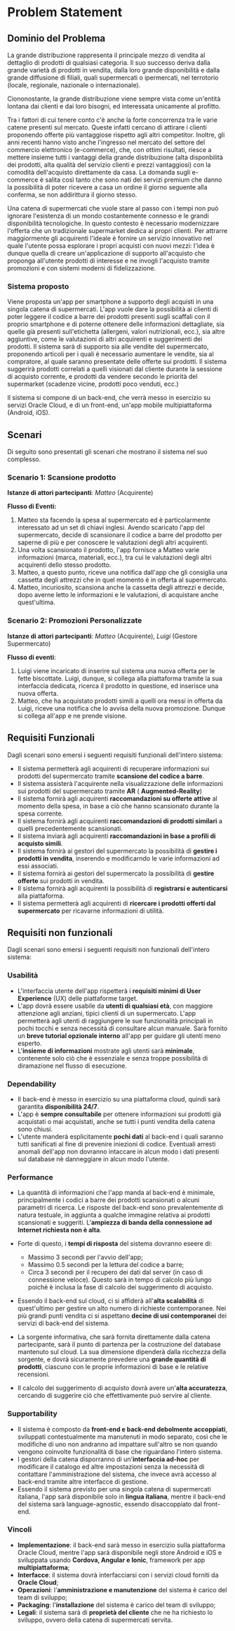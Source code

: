 # Problem Statement

## Dominio del Problema

La grande distribuzione rappresenta il principale mezzo di vendita al dettaglio di prodotti di qualsiasi categoria. Il suo successo deriva dalla grande varietà di prodotti in vendita, dalla loro grande disponibilità e dalla grande diffusione di filiali, quali supermercati o ipermercati, nel terrotorio (locale, regionale, nazionale o internazionale).

Ciononostante, la grande distribuzione viene sempre vista come un'entità lontana dai clienti e dai loro bisogni, ed interessata unicamente al profitto.

Tra i fattori di cui tenere conto c'è anche la forte concorrenza tra le varie catene presenti sul mercato. Queste infatti cercano di attirare i clienti proponendo offerte più vantaggiose rispetto agli altri competitor. Inoltre, gli anni recenti hanno visto anche l'ingresso nel mercato del settore del commercio elettronico (e-commerce), che, con ottimi risultati, riesce a mettere insieme tutti i vantaggi della grande distribuzione (alta disponbilità dei prodotti, alta qualità del servizio clienti e prezzi vantaggiosi) con la comodità dell'acquisto direttamente da casa. La domanda sugli e-commerce è salita così tanto che sono nati dei servizi premium che danno la possibilità di poter ricevere a casa un ordine il giorno seguente alla conferma, se non addirittura il giorno stesso.

Una catena di supermercati che vuole stare al passo con i tempi non può ignorare l'esistenza di un mondo costantemente connesso e le grandi disponibilità tecnologiche. In questo contesto è necessario modernizzare l'offerta che un tradizionale supermarket dedica ai propri clienti. Per attrarre maggiormente gli acquirenti l'ideale è fornire un servizio innovativo nel quale l'utente possa esplorare i propri acquisti con nuovi mezzi: l'idea è dunque quella di creare un'applicazione di supporto all'acquisto che proponga all'utente prodotti di interesse e ne invogli l'acquisto tramite promozioni e con sistemi moderni di fidelizzazione.

### Sistema proposto

Viene proposta un'app per smartphone a supporto degli acquisti in una singola catena di supermercati. L'app vuole dare la possibilità ai clienti di poter leggere il codice a barre dei prodotti presenti sugli scaffali con il proprio smartphone e di poterne ottenere delle informazioni dettagliate, sia quelle già presenti sull'etichetta (allergeni, valori nutrizionali, ecc.), sia altre aggiuntive, come le valutazioni di altri acquirenti e suggerimenti dei prodotti.
Il sistema sarà di supporto sia alle vendite del supermercato, proponendo articoli per i quali è necessario aumentare le vendite, sia al compratore, al quale saranno presentate delle offerte sui prodotti. Il sistema suggerirà prodotti correlati a quelli visionati dal cliente durante la sessione di acquisto corrente, e prodotti da vendere secondo le priorità del supermarket (scadenze vicine, prodotti poco venduti, ecc.)   

Il sistema si compone di un back-end, che verrà messo in esercizio su servizi Oracle Cloud, e di un front-end, un'app mobile multipiattaforma (Android, iOS).

## Scenari

Di seguito sono presentati gli scenari che mostrano il sistema nel suo complesso.

### Scenario 1: Scansione prodotto

**Istanze di attori partecipanti**: *Matteo* (Acquirente)

**Flusso di Eventi:**

1. Matteo sta facendo la spesa al supermercato ed è particolarmente interessato ad un set di chiavi inglesi. Avendo scaricato l'app del supermercato, decide di scansionare il codice a barre del prodotto per saperne di più e per conoscere le valutazioni degli altri acquirenti.
2. Una volta scansionato il prodotto, l'app fornisce a Matteo varie informazioni (marca, materiali, ecc.), tra cui le valutazioni degli altri acquirenti dello stesso prodotto.
3. Matteo, a questo punto, riceve una notifica dall'app che gli consiglia una cassetta degli attrezzi che in quel momento è in offerta al supermercato.
4. Matteo, incuriosito, scansiona anche la cassetta degli attrezzi e decide, dopo averne letto le informazioni e le valutazioni, di acquistare anche quest'ultima.

### Scenario 2: Promozioni Personalizzate

**Istanze di attori partecipanti**: *Matteo* (Acquirente), *Luigi* (Gestore Supermercato)

**Flusso di eventi**:

1. Luigi viene incaricato di inserire sul sistema una nuova offerta per le fette biscottate. Luigi, dunque, si collega alla piattaforma tramite la sua interfaccia dedicata, ricerca il prodotto in questione, ed inserisce una nuova offerta.
2. Matteo, che ha acquistato prodotti simili a quelli ora messi in offerta da Luigi, riceve una notifica che lo avvisa della nuova promozione. Dunque si collega all'app e ne prende visione. 

## Requisiti Funzionali

Dagli scenari sono emersi i seguenti requisiti funzionali dell'intero sistema:

- Il sistema permetterà agli acquirenti di recuperare informazioni sui prodotti del supermercato tramite **scansione del codice a barre**.
- Il sistema assisterà l'acquirente nella visualizzazione delle informazioni sui prodotti del supermercato tramite **AR** ( **Augmented-Reality**) 
- Il sistema fornirà agli acquirenti **raccomandazioni su offerte attive** al momento della spesa, in base a ciò che hanno scansionato durante la spesa corrente.
- Il sistema fornirà agli acquirenti **raccomandazioni di prodotti similari** a quelli precedentemente scansionati.
- Il sistema inviarà agli acquirenti **raccomandazioni in base a profili di acquisto simili**.
- Il sistema fornirà ai gestori del supermercato la possibilità di **gestire i prodotti in vendita**, inserendo e modificarndo le varie informazioni ad essi associati.
- Il sistema fornirà ai gestori del supermercato la possibilità di **gestire offerte** sui prodotti in vendita.
- Il sistema fornirà agli acquirenti la possibilità di **registrarsi e autenticarsi** alla piattaforma.
- Il sistema permetterà agli acquirenti di **ricercare i prodotti offerti dal supermercato** per ricavarne informazioni di utilità.

## Requisiti non funzionali

Dagli scenari sono emersi i seguenti requisiti non funzionali dell'intero sistema:

### Usabilità

- L'interfaccia utente dell'app rispetterà i **requisiti minimi di User Experience** (UX) delle piattaforme target.
- L'app dovrà essere usabile da **utenti di qualsiasi età**, con maggiore attenzione agli anziani, tipici clienti di un supermercato. L'app permetterà agli utenti di raggiungere le sue funzionalità principali in pochi tocchi e senza necessità di consultare alcun manuale. Sarà fornito un **breve tutorial opzionale interno** all'app per guidare gli utenti meno esperto.
- L'**insieme di informazioni** mostrate agli utenti sarà **minimale**, contenente solo ciò che è essenziale e senza troppe possibilità di diramazione nel flusso di esecuzione.

### Dependability

- Il back-end è messo in esercizio su una piattaforma cloud, quindi sarà garantita **disponibilità 24/7**.
- L'app è **sempre consultabile** per ottenere informazioni sui prodotti già acquistati o mai acquistati, anche se tutti i punti vendita della catena sono chiusi.
- L'utente manderà esplicitamente **pochi dati** al back-end i quali saranno tutti sanificati al fine di prevenire iniezioni di codice. Eventuali arresti anomali dell'app non dovranno intaccare in alcun modo i dati presenti sul database nè danneggiare in alcun modo l'utente.

### Performance

- La quantità di informazioni che l'app manda al back-end è minimale, principalmente i codici a barre dei prodotti scansionati o alcuni parametri di ricerca. Le risposte del back-end sono prevalentemente di natura testuale, in aggiunta a qualche immagine relativa ai prodotti scansionati e suggeriti. L'**ampiezza di banda della connessione ad Internet richiesta non è alta**.
- Forte di questo, i **tempi di risposta** del sistema dovranno eseere di:
  - Massimo 3 secondi per l'avvio dell'app;
  - Massimo 0.5 secondi per la lettura del codice a barre;
  - Circa 3 secondi per il recupero dei dati dal server (in caso di connessione veloce). Questo sarà in tempo di calcolo più lungo poiché è inclusa la fase di calcolo dei suggerimento di acquisto.

- Essendo il back-end sul cloud, ci si affiderà all'**alta scalabilità** di quest'ultimo per gestire un alto numero di richieste contemporanee. Nei più grandi punti vendita ci si aspettano **decine di usi contemporanei** dei servizi di back-end del sistema.
- La sorgente informativa, che sarà fornita direttamente dalla catena partecipante, sarà il punto di partenza per la costruzione del database mantenuto sul cloud. La sua dimensione dipenderà dalla ricchezza della sorgente, e dovrà sicuramente prevedere una **grande quantità di prodotti**, ciascuno con le proprie informazioni di base e le relative recensioni.
- Il calcolo dei suggerimento di acquisto dovrà avere un'**alta accuratezza**, cercando di suggerire ciò che effettivamente può servire al cliente.

### Supportability

- Il sistema è composto da **front-end e back-end debolmente accoppiati**, sviluppati contestualmente ma manutenuti in modo separato, così che le modifiche di uno non andranno ad impattare sull'altro se non quando vengono coinvolte funzionalità di base che riguardano l'intero sistema.
- I gestori della catena disporranno di un'**interfaccia ad-hoc** per modificare il catalogo ed altre impostazioni senza la necessità di contattare l'amministrazione del sistema, che invece avrà accesso al back-end tramite altre interfacce di gestione.
- Essendo il sistema previsto per una singola catena di supermercati italiana, l'app sarà disponibile solo in **lingua italiana**, mentre il back-end del sistema sarà language-agnostic, essendo disaccoppiato dal front-end.

### Vincoli

- **Implementazione**: il back-end sarà messo in esercizio sulla piattaforma Oracle Cloud, mentre l'app sarà disponibile negli store Android e iOS e sviluppata usando **Cordova, Angular e Ionic**, framework per app **multipiattaforma**;
- **Interfacce**: il sistema dovrà interfacciarsi con i servizi cloud forniti da **Oracle Cloud**;
- **Operazioni**: l'**amministrazione e manutenzione** del sistema è carico del team di sviluppo;
- **Packaging**: l'**installazione** del sistema è carico del team di sviluppo;
- **Legali**: il sistema sarà di **proprietà del cliente** che ne ha richiesto lo sviluppo, ovvero della catena di supermercati servita.
